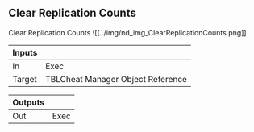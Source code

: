 ## Clear Replication Counts
Clear Replication Counts
![[../img/nd_img_ClearReplicationCounts.png]]

|Inputs||
|--|--|
| In | Exec |
| Target | TBLCheat Manager Object Reference |

|Outputs||
|--|--|
| Out | Exec |
